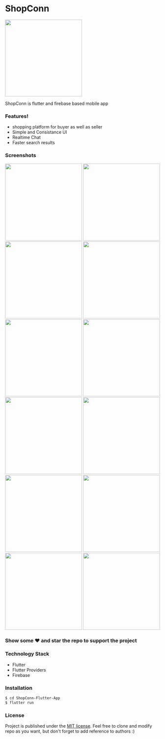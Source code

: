 # ShopConn
<p>
  <img src="./assets/images/shopconnLogo.png" width="250" title="">
</p>

ShopConn is flutter and firebase based mobile app

### Features!
  - shopping platform for buyer as well as seller
  - Simple and Consistance UI
  - Realtime Chat
  - Faster search results

### Screenshots
<p float="left">
  <img src="./screenshots/bs.png" width="250" title="">
  <img src="./screenshots/home.png" width="250" title="">
  <img src="./screenshots/addProduct.png" width="250" title="">
  <img src="./screenshots/search.png" width="250" title="">
  <img src="./screenshots/filter.png" width="250" title="">
  <img src="./screenshots/settings.png" width="250" title="">
  <img src="./screenshots/profile.png" width="250" title="">
  <img src="./screenshots/chat.png" width="250" title="">
  <img src="./screenshots/chat1.png" width="250" title="">
  <img src="./screenshots/request.png" width="250" title="">
  <img src="./screenshots/sold.png" width="250" title="">
  <img src="./screenshots/myProducts.png" width="250" title="">
</p>

### Show some :heart: and star the repo to support the project

### Technology Stack

- Flutter
- Flutter Providers
- Firebase


### Installation

```sh
$ cd ShopConn-Flutter-App
$ flutter run
```

### License

Project is published under the [MIT license](/LICENSE.md).
Feel free to clone and modify repo as you want, but don't forget to add reference to authors :)
